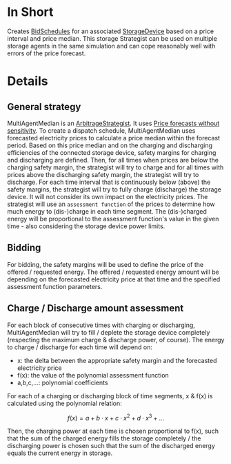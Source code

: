 # In Short

Creates [BidSchedules](./BidSchedule.md) for an associated [StorageDevice](./Device.md) based on a price interval and price median.
This storage Strategist can be used on multiple storage agents in the same simulation and can cope reasonably well with errors of the price forecast.

# Details

## General strategy

MultiAgentMedian is an [ArbitrageStrategist](./ArbitrageStrategist.md).
It uses [Price forecasts without sensitivity](./PriceNoSensitivity.md).
To create a dispatch schedule, MultiAgentMedian uses forecasted electricity prices to calculate a price median within the forecast period.
Based on this price median and on the charging and discharging efficiencies of the connected storage device, safety margins for charging and discharging are defined.
Then, for all times when prices are below the charging safety margin, the strategist will try to charge and for all times with prices above the discharging safety margin, the strategist will try to discharge.
For each time interval that is continuously below (above) the safety margins, the strategist will try to fully charge (discharge) the storage device.
It will not consider its own impact on the electricity prices.
The strategist will use an `assessment function` of the prices to determine how much energy to (dis-)charge in each time segment.
The (dis-)charged energy will be proportional to the assessment function's value in the given time - also considering the storage device power limits.

## Bidding

For bidding, the safety margins will be used to define the price of the offered / requested energy.
The offered / requested energy amount will be depending on the forecasted electricity price at that time and the specified assessment function parameters.

## Charge / Discharge amount assessment

For each block of consecutive times with charging or discharging, MultiAgentMedian will try to fill / deplete the storage device completely (respecting the maximum charge & discharge power, of course).
The energy to charge / discharge for each time will depend on:

* x: the delta between the appropriate safety margin and the forecasted electricity price
* f(x): the value of the polynomial assessment function
* a,b,c,...: polynomial coefficients

For each of a charging or discharging block of time segments, x & f(x) is calculated using the polynomial relation:

```math
f(x) = a + b \cdot x + c \cdot x^2 + d \cdot x^3 + ... 
```

Then, the charging power at each time is chosen proportional to f(x), such that the sum of the charged energy fills the storage completely / the discharging power is chosen such that the sum of the discharged energy equals the current energy in storage.